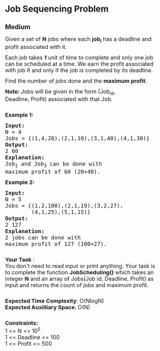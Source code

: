 # Job Sequencing Problem
## Medium 
<div class="problem-statement" style="user-select: auto;">
                <p style="user-select: auto;"></p><p style="user-select: auto;"><span style="font-size: 18px; user-select: auto;">Given a set of <strong style="user-select: auto;">N</strong> jobs where each <strong style="user-select: auto;">job<sub style="user-select: auto;">i</sub></strong>&nbsp;has a deadline and profit associated with it. </span></p>

<p style="user-select: auto;"><span style="font-size: 18px; user-select: auto;">Each job takes <strong style="user-select: auto;"><em style="user-select: auto;">1</em></strong> unit of time to complete and only one job can be scheduled at a time. We earn the profit associated with job if and only if the job is completed by its deadline. </span></p>

<p style="user-select: auto;"><span style="font-size: 18px; user-select: auto;">Find the number of jobs done and the&nbsp;<strong style="user-select: auto;">maximum profit</strong>.</span></p>

<p style="user-select: auto;"><strong style="user-select: auto;"><span style="font-size: 18px; user-select: auto;">Note: </span></strong><span style="font-size: 18px; user-select: auto;">J</span><span style="font-size: 18px; user-select: auto;">obs will be given in the form (Job<sub style="user-select: auto;">id</sub>, Deadline,&nbsp;Profit) associated with that Job.</span></p>

<p style="user-select: auto;"><br style="user-select: auto;">
<strong style="user-select: auto;"><span style="font-size: 18px; user-select: auto;">Example 1:</span></strong></p>

<pre style="position: relative; user-select: auto;"><strong style="user-select: auto;"><span style="font-size: 18px; user-select: auto;">Input:
</span></strong><span style="font-size: 18px; user-select: auto;">N = 4
Jobs = {(1,4,20),(2,1,10),(3,1,40),(4,1,30)}
<strong style="user-select: auto;">Output:
</strong>2 60<strong style="user-select: auto;">
Explanation:
</strong>Job<sub style="user-select: auto;">1</sub>&nbsp;and Job<sub style="user-select: auto;">3 </sub>can be done with
maximum profit of 60 (20+40).</span>
<div class="open_grepper_editor" title="Edit &amp; Save To Grepper" style="user-select: auto;"></div></pre>

<p style="user-select: auto;"><strong style="user-select: auto;"><span style="font-size: 18px; user-select: auto;">Example 2:</span></strong></p>

<pre style="position: relative; user-select: auto;"><strong style="user-select: auto;"><span style="font-size: 18px; user-select: auto;">Input:
</span></strong><span style="font-size: 18px; user-select: auto;">N = 5
Jobs = {(1,2,100),(2,1,19),(3,2,27),
&nbsp;       (4,1,25),(5,1,15)}
<strong style="user-select: auto;">Output:
</strong>2 127<strong style="user-select: auto;">
Explanation:
</strong>2 jobs can be done with
maximum profit of 127 (100+27).</span><div class="open_grepper_editor" title="Edit &amp; Save To Grepper" style="user-select: auto;"></div></pre>

<p style="user-select: auto;"><br style="user-select: auto;">
<span style="font-size: 18px; user-select: auto;"><strong style="user-select: auto;">Your Task</strong> :<br style="user-select: auto;">
You don't need to read input or print anything. Your task is to complete the function <strong style="user-select: auto;">JobScheduling()</strong> which takes an integer <strong style="user-select: auto;">N</strong> and an array of Jobs(Job id, Deadline,&nbsp;Profit) as input and returns the count of jobs and maximum profit.</span></p>

<p style="user-select: auto;"><br style="user-select: auto;">
<span style="font-size: 18px; user-select: auto;"><strong style="user-select: auto;">Expected Time Complexity</strong>: O(NlogN)<br style="user-select: auto;">
<strong style="user-select: auto;">Expected Auxilliary Space</strong>: O(N)</span></p>

<p style="user-select: auto;"><br style="user-select: auto;">
<span style="font-size: 18px; user-select: auto;"><strong style="user-select: auto;">Constraints:</strong><br style="user-select: auto;">
1 &lt;= N &lt;= 10<sup style="user-select: auto;">5</sup><br style="user-select: auto;">
1 &lt;= Deadline &lt;= 100<br style="user-select: auto;">
1 &lt;= Profit &lt;= 500</span></p>
 <p style="user-select: auto;"></p>
            </div>